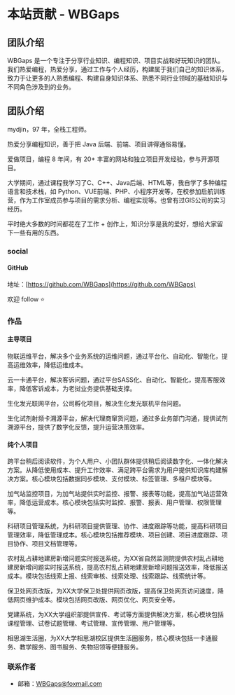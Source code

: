 # 本站贡献 - WBGaps

## 团队介绍
WBGaps 是一个专注于分享行业知识、编程知识、项目实战和好玩知识的团队。我们热爱编程，热爱分享，通过工作与个人经历，构建属于我们自己的知识体系，致力于让更多的人熟悉编程、构建自身知识体系、熟悉不同行业领域的基础知识与不同角色涉及到的业务。

## 团队介绍

mydjin，97 年，全栈工程师。

热爱分享编程知识，善于把 Java 后端、前端、项目讲得通俗易懂。

爱做项目，编程 8 年间，有 20+ 丰富的网站和独立项目开发经验，参与开源项目。

大学期间，通过课程我学习了C、C++、Java后端、HTML等，我自学了多种编程语言和技术栈，如 Python、VUE前端、PHP、小程序开发等，在校参加启航训练营，作为工作室成员参与项目的需求分析、编程实现等。也曾有过GIS公司的实习经历。

平时绝大多数的时间都花在了工作 + 创作上，知识分享是我的爱好，想给大家留下一些有用的东西。

### social

#### GitHub


地址：[https://github.com/WBGaps](https://github.com/WBGaps) 

欢迎 follow ⭐️

### 作品

#### 主导项目

物联运维平台，解决多个业务系统的运维问题，通过平台化、自动化、智能化，提高运维效率，降低运维成本。

云一卡通平台，解决客诉问题，通过平台SASS化、自动化、智能化，提高客服效率，降低客诉成本，为老挝业务提供基础支撑。

生化发光联网平台，公司孵化项目，解决生化发光联机平台问题。

生化试剂射频卡溯源平台，解决代理商窜货问题，通过多业务部门沟通，提供试剂溯源平台，提供了数字化反馈，提升运营决策效率。


#### 纯个人项目

跨平台稍后阅读软件，为个人用户、小团队群体提供稍后阅读数字化、一体化解决方案。从降低使用成本、提升工作效率、满足跨平台需求为用户提供知识库构建解决方案。核心模块包括数据同步模块、支付模块、标签管理、多租户模块等。

加气站监控项目，为加气站提供实时监控、报警、报表等功能，提高加气站运营效率，降低运营成本。核心模块包括实时监控、报警、报表、用户管理、权限管理等。

科研项目管理系统，为科研项目提供管理、协作、进度跟踪等功能，提高科研项目管理效率，降低管理成本。核心模块包括推荐模块、项目创建、项目进度跟踪、项目协作、项目文档管理等。

农村乱占耕地建房新增问题实时报送系统，为XX省自然监测院提供农村乱占耕地建房新增问题实时报送系统，提高农村乱占耕地建房新增问题报送效率，降低报送成本。模块包括线索上报、线索审核、线索处理、线索跟踪、线索统计等。

保卫处网页改版，为XX大学保卫处提供网页改版，提高保卫处网页访问速度，降低网页维护成本。模块包括网页改版、网页优化、网页安全等。

党建系统，为XX大学组织部提供宣传、考试等方面提供解决方案，核心模块包括课程管理、试卷试题管理、考试管理、宣传管理、用户管理等。

相思湖生活圈，为XX大学相思湖校区提供生活圈服务，核心模块包括一卡通服务、教学服务、图书服务、失物招领等便捷服务。

### 联系作者

- 邮箱：[WBGaps@foxmail.com](mailto:WBGaps@foxmail.com)